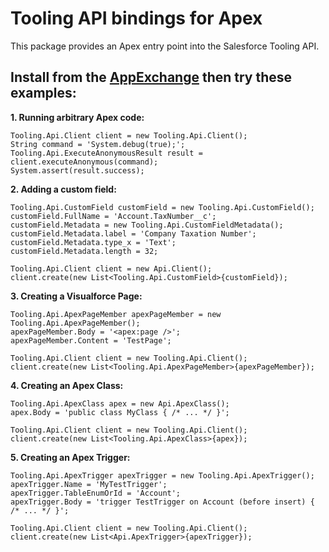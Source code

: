 Tooling API bindings for Apex
=============================

This package provides an Apex entry point into the Salesforce Tooling API.

Install from the [AppExchange](http://appexchange.salesforce.com/) then try these examples:
-------------------------------------------------------------------------------------------

**1. Running arbitrary Apex code:**

    Tooling.Api.Client client = new Tooling.Api.Client();
    String command = 'System.debug(true);';
    Tooling.Api.ExecuteAnonymousResult result = client.executeAnonymous(command);
    System.assert(result.success);

**2. Adding a custom field:**

    Tooling.Api.CustomField customField = new Tooling.Api.CustomField();
    customField.FullName = 'Account.TaxNumber__c';
    customField.Metadata = new Tooling.Api.CustomFieldMetadata();
    customField.Metadata.label = 'Company Taxation Number';
    customField.Metadata.type_x = 'Text';
    customField.Metadata.length = 32;
    
    Tooling.Api.Client client = new Api.Client();
    client.create(new List<Tooling.Api.CustomField>{customField});

**3. Creating a Visualforce Page:**

    Tooling.Api.ApexPageMember apexPageMember = new Tooling.Api.ApexPageMember();
    apexPageMember.Body = '<apex:page />';
    apexPageMember.Content = 'TestPage';
    
    Tooling.Api.Client client = new Tooling.Api.Client();
    client.create(new List<Tooling.Api.ApexPageMember>{apexPageMember});

**4. Creating an Apex Class:**

    Tooling.Api.ApexClass apex = new Api.ApexClass();
    apex.Body = 'public class MyClass { /* ... */ }';
    
    Tooling.Api.Client client = new Tooling.Api.Client();
    client.create(new List<Tooling.Api.ApexClass>{apex});

**5. Creating an Apex Trigger:**

    Tooling.Api.ApexTrigger apexTrigger = new Tooling.Api.ApexTrigger();
    apexTrigger.Name = 'MyTestTrigger';
    apexTrigger.TableEnumOrId = 'Account';
    apexTrigger.Body = 'trigger TestTrigger on Account (before insert) { /* ... */ }';
    
    Tooling.Api.Client client = new Tooling.Api.Client();
    client.create(new List<Api.ApexTrigger>{apexTrigger});
